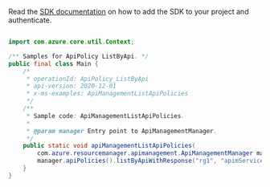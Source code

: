 Read the [SDK documentation](https://github.com/Azure/azure-sdk-for-java/blob/azure-resourcemanager-apimanagement_1.0.0-beta.2/sdk/apimanagement/azure-resourcemanager-apimanagement/README.md) on how to add the SDK to your project and authenticate.

```java

import com.azure.core.util.Context;

/** Samples for ApiPolicy ListByApi. */
public final class Main {
    /*
     * operationId: ApiPolicy_ListByApi
     * api-version: 2020-12-01
     * x-ms-examples: ApiManagementListApiPolicies
     */
    /**
     * Sample code: ApiManagementListApiPolicies.
     *
     * @param manager Entry point to ApiManagementManager.
     */
    public static void apiManagementListApiPolicies(
        com.azure.resourcemanager.apimanagement.ApiManagementManager manager) {
        manager.apiPolicies().listByApiWithResponse("rg1", "apimService1", "5600b59475ff190048040001", Context.NONE);
    }
}
```

